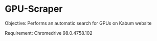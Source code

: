 # GPU-Scraper

Objective: Performs an automatic search for GPUs on Kabum website

Requirement: Chromedrive 98.0.4758.102
